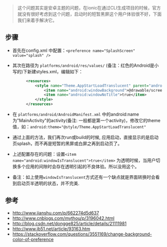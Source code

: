> 这个问题其实是安卓主题的问题，在ionic在通过CLI生成项目的时候，官方就没有很好考虑到这个问题，启动时的短暂黑屏这个用户体验很不好，下面我们来着手解决它。

## __步骤__
- 首先在config.xml 中配置：`<preference name="SplashScreen" value="splash" />`
- 其次在路径为 `platforms/android/res/values/` (备注：红色的Android是小写的)下新建styles.xml，编辑如下：
  ```xml
		<resources>
			<style name="Theme.AppStartLoadTranslucent" parent="android:Theme">
				<item name="android:windowBackground">@drawable/screen</item>
				<item name="android:windowNoTitle">true</item>
			</style>
		</resources>
  ```

- 在 `platforms/android/AndroidManifest.xml` 中的android:name为"MainActivity"的activity(备注: 一般都是第一个activity)，修改它的theme值，如：`android:theme="@style/Theme.AppStartLoadTranslucent"` 

- 通过上面的方法，我们再次run或build的时候, 应用启动，直接显示的是启动页splash，而不再是短暂的黑屏或白屏之再到启动页了。

- 上述配置存在的问题：设置`<item name="android:windowIsTranslucent">true</item>` 为透明时候，当用户切换多个应用的间隙时会存在透明引起的不良体验。所以没用这个。

- 备注：如上使用`windowIsTranslucent`方式还有一个缺点就是界面转换时会看到启动页半透明的状态，并不完美.

## __参考__
- http://www.jianshu.com/p/662274d5d637
- http://www.cnblogs.com/mythou/p/3196042.html
- http://blog.csdn.net/dongge825/article/details/21111981
- http://www.jb51.net/article/93163.htm
- https://stackoverflow.com/questions/3551169/change-background-color-of-preference